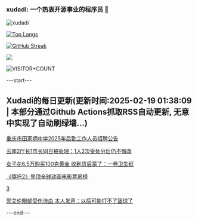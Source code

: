 ### xudadi: 一个热衷开源事业的程序员 👋

![xudadi](https://github-readme-stats-git-masterorgs-github-readme-stats-team.vercel.app/api?username=xudadi)

[![Top Langs](https://github-readme-stats.vercel.app/api/top-langs/?username=xudadi)](https://github.com/anuraghazra/github-readme-stats)

[![GitHub Streak](https://streak-stats.demolab.com?user=xudadi&locale=zh_Hans)](https://git.io/streak-stats)

![](https://raw.githubusercontent.com/xudadi/xudadi/main/assets/github-contribution-grid-snake.svg)

![VISITOR+COUNT](https://komarev.com/ghpvc/?username=xudadi&label=VISITOR+COUNT)


---start---

## Xudadi的每日更新(更新时间:2025-02-19 01:38:09 | 本部分通过Github Actions抓取RSS自动更新, 无意中实现了自动刷绿墙...)

[重庆市田家炳中学2025年后勤工作人员招聘公告](https://www.gongkaoleida.com/article/2292492)

[云南2厅长1市长同日被处理：1人2次受处分后仍不悔改](https://m.163.com/news/article/JON29CER0530JPVV.html)

[女子花6.5万购买100克黄金 收到货后蒙了：一卷卫生纸](https://m.163.com/news/article/JON0I9VF05561G0D.html)

[《哪吒2》登顶全球动画电影票房榜](https://m.163.com/news/article/JOMUTE5U05198CJN.html)

[3](https://m.163.com/touch/news/sub/domestic)

[郭艾伦眼部受伤流血 本人发声：以后可能打不了篮球了](https://m.163.com/news/article/JOMT0R6N0530JPVV.html)

---end---
